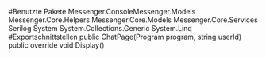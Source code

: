 #Benutzte Pakete
Messenger.ConsoleMessenger.Models
Messenger.Core.Helpers
Messenger.Core.Models
Messenger.Core.Services
Serilog
System
System.Collections.Generic
System.Linq
#Exportschnittstellen
public ChatPage(Program program, string userId)
public override void Display()
